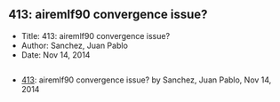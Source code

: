 ## 413: airemlf90 convergence issue?

- Title: 413: airemlf90 convergence issue?
- Author: Sanchez, Juan Pablo
- Date: Nov 14, 2014

```

```

- [413](0413.md): airemlf90 convergence issue? by Sanchez, Juan Pablo, Nov 14, 2014
